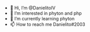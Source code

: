 - 👋 Hi, I’m @DanielitoIV
- 👀 I’m interested in phyton and php
- 🌱 I’m currently learning phyton
- 📫 How to reach me Danielito#2003

<!---
DanielitoIV/DanielitoIV is a ✨ special ✨ repository because its `README.md` (this file) appears on your GitHub profile.
You can click the Preview link to take a look at your changes.
--->
